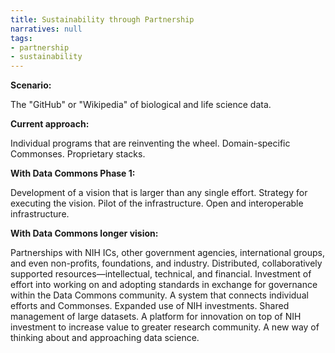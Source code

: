 ```yaml
---
title: Sustainability through Partnership
narratives: null
tags:
- partnership
- sustainability
---
```

**Scenario:**

The "GitHub" or "Wikipedia" of biological and life science data.

**Current approach:**

Individual programs that are reinventing the wheel. Domain-specific
Commonses. Proprietary stacks.

**With Data Commons Phase 1:**

Development of a vision that is larger than any single
effort. Strategy for executing the vision. Pilot of the
infrastructure. Open and interoperable infrastructure.

**With Data Commons longer vision:**

Partnerships with NIH ICs, other government agencies, international
groups, and even non-profits, foundations, and industry. Distributed,
collaboratively supported resources—intellectual, technical, and
financial. Investment of effort into working on and adopting standards
in exchange for governance within the Data Commons community. A system
that connects individual efforts and Commonses. Expanded use of NIH
investments. Shared management of large datasets. A platform for
innovation on top of NIH investment to increase value to greater
research community. A new way of thinking about and approaching data
science.